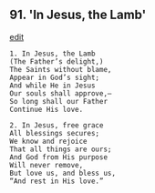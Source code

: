 
## 91.  'In Jesus, the Lamb'
[edit](https://docs.google.com/document/d/16QJTZGwwT9YJncioE0Ncc%2D9eumTq%2DF8T/edit?mode=html)



    1. In Jesus, the Lamb
    (The Father’s delight,)
    The Saints without blame, 
    Appear in God’s sight;
    And while He in Jesus 
    Our souls shall approve,—
    So long shall our Father 
    Continue His love.

    2. In Jesus, free grace
    All blessings secures;
    We know and rejoice 
    That all things are ours;
    And God from His purpose 
    Will never remove,
    But love us, and bless us,
    “And rest in His love.”
